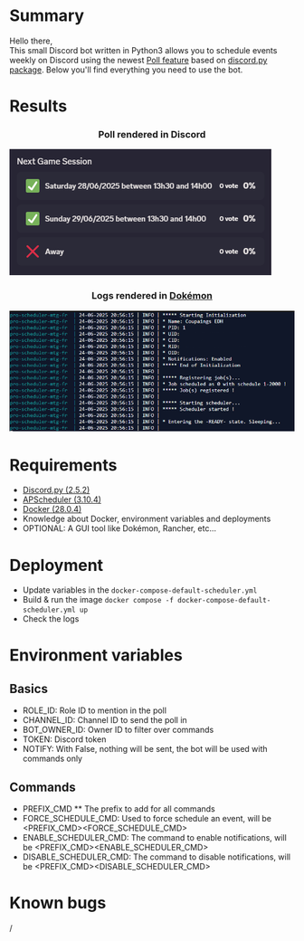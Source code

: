 # Summary
Hello there,<br>
This small Discord bot written in Python3 allows you to schedule events weekly on Discord using the newest [Poll feature](https://discordpy.readthedocs.io/en/latest/api.html?highlight=poll#poll) based on [discord.py package](https://pypi.org/project/discord.py/).
Below you'll find everything you need to use the bot.

# Results
### <p align="center">Poll rendered in Discord</p>
![Rendered](_samples/ui_rendered.png)<br>
### <p align="center">Logs rendered in [Dokémon](https://github.com/productiveops/dokemon)</p>
![Rendered](_samples/logs_rendered.png)<br>

# Requirements
* [Discord.py (2.5.2)](https://pypi.org/project/discord.py/)
* [APScheduler (3.10.4)](https://pypi.org/project/APScheduler/)
* [Docker (28.0.4)](https://docs.docker.com/)
* Knowledge about Docker, environment variables and deployments
* OPTIONAL: A GUI tool like Dokémon, Rancher, etc...

# Deployment
* Update variables in the ```docker-compose-default-scheduler.yml```
* Build & run the image ```docker compose -f docker-compose-default-scheduler.yml up```
* Check the logs

# Environment variables
## Basics
* ROLE_ID: Role ID to mention in the poll
* CHANNEL_ID: Channel ID to send the poll in
* BOT_OWNER_ID: Owner ID to filter over commands
* TOKEN: Discord token
* NOTIFY: With False, nothing will be sent, the bot will be used with commands only
## Commands
* PREFIX_CMD
** The prefix to add for all commands
* FORCE_SCHEDULE_CMD: Used to force schedule an event, will be <PREFIX_CMD><FORCE_SCHEDULE_CMD>
* ENABLE_SCHEDULER_CMD: The command to enable notifications, will be <PREFIX_CMD><ENABLE_SCHEDULER_CMD>
* DISABLE_SCHEDULER_CMD: The command to disable notifications, will be <PREFIX_CMD><DISABLE_SCHEDULER_CMD>

# Known bugs
/